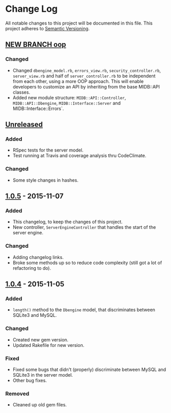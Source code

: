 # Change Log
All notable changes to this project will be documented in this file.
This project adheres to [Semantic Versioning](http://semver.org/).

## [NEW BRANCH oop]
### Changed
- Changed `dbengine_model.rb`, `errors_view.rb`, `security_controller.rb`, `server_view.rb` and half of `server_controller.rb` to be independent from each other, using a more OOP approach. This will enable developers to customize an API by inheriting from the base MIDB::API classes.
- Added new module structure: `MIDB::API::Controller`, `MIDB::API::Dbengine`, `MIDB::Interface::Server` and MIDB::Interface::Errors`.

## [Unreleased]
### Added
- RSpec tests for the server model.
- Test running at Travis and coverage analysis thru CodeClimate.
### Changed
- Some style changes in hashes. 

## [1.0.5] - 2015-11-07
### Added
- This changelog, to keep the changes of this project.
- New controller, `ServerEngineController` that handles the start of the server engine.

### Changed
- Adding changelog links.
- Broke some methods up so to reduce code complexity (still got a lot of refactoring to do).

## [1.0.4] - 2015-11-05
### Added
- `length()` method to the `Dbengine` model, that discriminates between SQLite3 and MySQL.

### Changed
- Created new gem version.
- Updated Rakefile for new version.

### Fixed
- Fixed some bugs that didn't (properly) discriminate between MySQL and SQLite3 in the server model.
- Other bug fixes.

### Removed
- Cleaned up old gem files.


[NEW BRANCH oop]: https://github.com/unrar/midb/tree/oop
[Unreleased]: https://github.com/unrar/midb/compare/v1.0.4...HEAD
[1.0.4]: https://github.com/unrar/midb/compare/v1.0.0...v1.0.4
[1.0.5]: https://github.com/unrar/midb/compare/v1.0.4...v1.0.5
